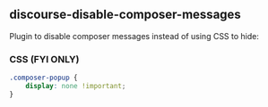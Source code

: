 ## discourse-disable-composer-messages

Plugin to disable composer messages instead of using CSS to hide:

### CSS (FYI ONLY)

```css
.composer-popup {
    display: none !important;
}
```
